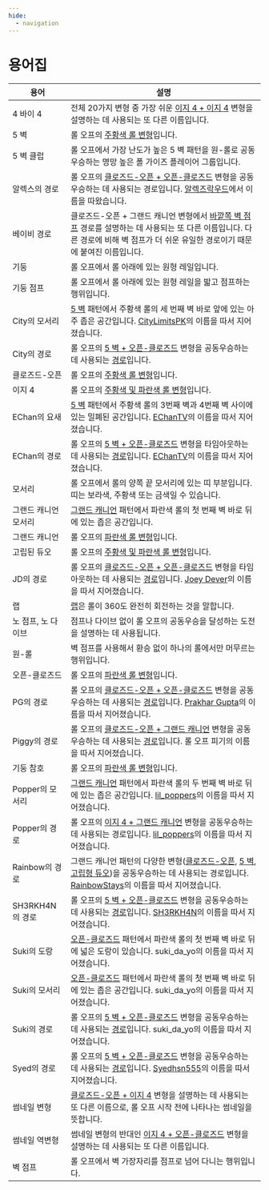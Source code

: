 ```yaml
---
hide:
  - navigation
---
```


# 용어집

| 용어                         | 설명 |
| --------------------------- | ----------- |
| 4 바이 4                     | 전체 20가지 변형 중 가장 쉬운 [이지 4 + 이지 4](./variations/easy-4-easy-4.md) 변형을 설명하는 데 사용되는 또 다른 이름입니다. |
| 5 벽                         | 롤 오프의 [주황색 롤 변형](./rolls/5-waller.md)입니다. |
| 5 벽 클럽                    | 롤 오프에서 가장 난도가 높은 5 벽 패턴을 원-롤로 공동우승하는 명망 높은 폴 가이즈 플레이어 그룹입니다. |
| 알렉스의 경로                 | 롤 오프의 [클로즈드-오픈 + 오픈-클로즈드](./variations/closed-open-open-closed.md#알렉스의-경로) 변형을 공동우승하는 데 사용되는 경로입니다. [알렉즈락우드][alexjlockwood]에서 이름을 따왔습니다. |
| 베이비 경로                   | 클로즈드-오픈 + 그랜드 캐니언 변형에서 [바깥쪽 벽 점프](./variations/closed-open-grand-canyon.md#바깥쪽-벽-점프를-이용하는-경로) 경로를 설명하는 데 사용되는 또 다른 이름입니다. 다른 경로에 비해 벽 점프가 더 쉬운 유일한 경로이기 때문에 붙여진 이름입니다. |
| 기둥                         | 롤 오프에서 롤 아래에 있는 원형 레일입니다. |
| 기둥 점프                    | 롤 오프에서 롤 아래에 있는 원형 레일을 밟고 점프하는 행위입니다. |
| City의 모서리                | [5 벽](./rolls/5-waller.md) 패턴에서 주황색 롤의 세 번째 벽 바로 앞에 있는 아주 좁은 공간입니다. [CityLimitsPK][CityLimitsPK]의 이름을 따서 지어졌습니다. |
| City의 경로                  | 롤 오프의 [5 벽 + 오픈-클로즈드](./variations/5-waller-open-closed.md) 변형을 공동우승하는 데 사용되는 [경로](./variations/5-waller-open-closed.md#city의-경로)입니다. |
| 클로즈드-오픈                 | 롤 오프의 [주황색 롤 변형](./rolls/closed-open-open-closed.md)입니다. |
| 이지 4                       | 롤 오프의 [주황색 및 파란색 롤 변형](./rolls/easy-4.md)입니다. |
| EChan의 요새                 | [5 벽](./rolls/5-waller.md) 패턴에서 주황색 롤의 3번째 벽과 4번째 벽 사이에 있는 밀폐된 공간입니다. [EChanTV][EChanTV]의 이름을 따서 지어졌습니다. |
| EChan의 경로                 | 롤 오프의 [5 벽 + 오픈-클로즈드](./variations/5-waller-open-closed.md) 변형을 타임아웃하는 데 사용되는 [경로](./variations/5-waller-open-closed.md#echans-path)입니다. [EChanTV][EChanTV]의 이름을 따서 지어졌습니다. |
| 모서리                       | 롤 오프에서 롤의 양쪽 끝 모서리에 있는 띠 부분입니다. 띠는 보라색, 주황색 또는 금색일 수 있습니다. |
| 그랜드 캐니언 모서리          | [그랜드 캐니언](./rolls/grand-canyon.md) 패턴에서 파란색 롤의 첫 번째 벽 바로 뒤에 있는 좁은 공간입니다. |
| 그랜드 캐니언                | 롤 오프의 [파란색 롤 변형](./rolls/grand-canyon.md)입니다. |
| 고립된 듀오                  | 롤 오프의 [주황색 및 파란색 롤 변형](./rolls/5-waller.md)입니다. |
| JD의 경로                    | 롤 오프의 [클로즈드-오픈 + 오픈-클로즈드](./variations/closed-open-open-closed.md) 변형을 타임아웃하는 데 사용되는 [경로](./variations/closed-open-open-closed.md#jd의-경로)입니다. [Joey Dever][JD]의 이름을 따서 지어졌습니다. |
| 랩                          | [랩](./advanced/counting-laps.md)은 롤이 360도 완전히 회전하는 것을 말합니다. |
| 노 점프, 노 다이브           | 점프나 다이브 없이 롤 오프의 공동우승을 달성하는 도전을 설명하는 데 사용됩니다. |
| 원-롤                       | 벽 점프를 사용해서 환승 없이 하나의 롤에서만 머무르는 행위입니다. |
| 오픈-클로즈드                | 롤 오프의 [파란색 롤 변형](./rolls/closed-open-open-closed.md)입니다. |
| PG의 경로                   | 롤 오프의 [클로즈드-오픈 + 오픈-클로즈드](./variations/closed-open-open-closed.md) 변형을 공동우승하는 데 사용되는 [경로](./variations/closed-open-open-closed.md#pg의-경로)입니다. [Prakhar Gupta][PG]의 이름을 따서 지어졌습니다. |
| Piggy의 경로                | 롤 오프의 [클로즈드-오픈 + 그랜드 캐니언](./variations/closed-open-grand-canyon.md) 변형을 공동우승하는 데 사용되는 [경로](./variations/closed-open-grand-canyon.md#piggy의-경로)입니다. 롤 오프 피기의 이름을 따서 지어졌습니다. |
| 기둥 참호                   | 롤 오프의 [파란색 롤 변형](./rolls/pillar-trench.md)입니다. |
| Popper의 모서리             | [그랜드 캐니언](./rolls/grand-canyon.md) 패턴에서 파란색 롤의 두 번째 벽 바로 뒤에 있는 좁은 공간입니다. [lil_poppers][lil_poppers]의 이름을 따서 지어졌습니다. |
| Popper의 경로               | 롤 오프의 [이지 4 + 그랜드 캐니언](./variations/easy-4-grand-canyon.md#popper의-경로) 변형을 공동우승하는 데 사용되는 경로입니다. [lil_poppers][lil_poppers]의 이름을 따서 지어졌습니다. |
| Rainbow의 경로              | 그랜드 캐니언 패턴의 다양한 변형([클로즈드-오픈](./variations/closed-open-grand-canyon.md#rainbow의-경로), [5 벽](./variations/5-waller-grand-canyon.md#rainbow의-경로), [고립형 듀오](./variations/isolated-duo-grand-canyon.md#rainbow의-경로))을 공동우승하는 데 사용되는 경로입니다. [RainbowStays][RainbowStays]의 이름을 따서 지어졌습니다. |
| SH3RKH4N의 경로             | 롤 오프의 [5 벽 + 오픈-클로즈드](./variations/5-waller-open-closed.md) 변형을 공동우승하는 데 사용되는 [경로](./variations/5-waller-open-closed.md#sh3rkh4n의-경로)입니다. [SH3RKH4N][SH3RKH4N]의 이름을 따서 지어졌습니다. |
| Suki의 도랑                  | [오픈-클로즈드](./rolls/closed-open-open-closed.md) 패턴에서 파란색 롤의 첫 번째 벽 바로 뒤에 넓은 도랑이 있습니다. suki_da_yo의 이름을 따서 지어졌습니다. |
| Suki의 모서리                | [오픈-클로즈드](./rolls/closed-open-open-closed.md) 패턴에서 파란색 롤의 첫 번째 벽 바로 뒤에 있는 좁은 공간입니다. suki_da_yo의 이름을 따서 지어졌습니다. |
| Suki의 경로                  | 롤 오프의 [5 벽 + 오픈-클로즈드](./variations/5-waller-open-closed.md) 변형을 공동우승하는 데 사용되는 [경로](./variations/5-waller-open-closed.md#suki의-경로)입니다. suki_da_yo의 이름을 따서 지어졌습니다. |
| Syed의 경로                  | 롤 오프의 [5 벽 + 오픈-클로즈드](./variations/5-waller-open-closed.md) 변형을 공동우승하는 데 사용되는 [경로](./variations/5-waller-open-closed.md#syed의-경로)입니다. [Syedhsn555][Syed]의 이름을 따서 지어졌습니다. |
| 썸네일 변형                  | [클로즈드-오픈 + 이지 4](./variations/closed-open-easy-4.md) 변형을 설명하는 데 사용되는 또 다른 이름으로, 롤 오프 시작 전에 나타나는 썸네일을 뜻합니다. |
| 썸네일 역변형                | 썸네일 변형의 반대인 [이지 4 + 오픈-클로즈드](./variations/easy-4-open-closed.md) 변형을 설명하는 데 사용되는 또 다른 이름입니다. |
| 벽 점프                      | 롤 오프에서 벽 가장자리를 점프로 넘어 다니는 행위입니다. |

[alexjlockwood]: <https://www.twitch.tv/alexjlockwood> "alexjlockwood's Twitch"
[CityLimitsPK]: <https://www.twitch.tv/citylimitspk> "CityLimitsPK's Twitch"
[EChanTV]: <https://www.youtube.com/user/hellomotto39> "EChan's YouTube"
[JD]: <https://www.twitch.tv/jdever449> "JD's Twitch"
[lil_poppers]: <https://www.twitch.tv/williamschiv> "lil_poppers' Twitch"
[PG]: <https://www.twitch.tv/prakhar10gupta> "PG's Twitch"
[RainbowStays]: <https://space.bilibili.com/4650641> "Rainbow's BiliBili"
[SH3RKH4N]: <https://www.twitch.tv/sh3rkh4ntv> "SH3RKH4N's Twitch"
[Syed]: <https://www.youtube.com/channel/UCZXTEu6Qa8WDR4IeAyunaig> "Syed's YouTube"
